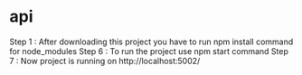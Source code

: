 # api
Step 1 : After downloading this project you have to run npm install command for node_modules
Step 6 : To run the project use npm start command 
Step 7 : Now project is running on http://localhost:5002/
